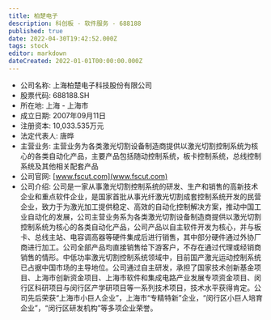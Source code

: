 ```yaml
---
title: 柏楚电子
description: 科创板 - 软件服务 - 688188
published: true
date: 2022-04-30T19:42:52.000Z
tags: stock
editor: markdown
dateCreated: 2022-01-01T00:00:00.000Z
---
```


- 公司名称: 上海柏楚电子科技股份有限公司
- 股票代码: 688188.SH
- 所在地: 上海 - 上海市
- 成立日期: 2007年09月11日
- 注册资本: 10,033.535万元
- 法定代表人: 唐晔
- 主营业务: 主营业务为各类激光切割设备制造商提供以激光切割控制系统为核心的各类自动化产品，主要产品包括随动控制系统，板卡控制系统，总线控制系统及其他相关配套产品
- 公司官网: [www.fscut.com](www.fscut.com)
- 公司介绍: 公司是一家从事激光切割控制系统的研发、生产和销售的高新技术企业和重点软件企业，是国家首批从事光纤激光切割成套控制系统开发的民营企业，致力于为激光加工提供稳定、高效的自动化控制解决方案，推动中国工业自动化的发展，公司主营业务系为各类激光切割设备制造商提供以激光切割控制系统为核心的各类自动化产品，公司产品以自主软件开发为核心，并与板卡、总线主站、电容调高器等硬件集成后进行销售，其中部分硬件通过外协厂商进行加工。公司全部产品均直接销售给下游客户，不存在通过代理或经销商销售的情形。中低功率激光切割控制系统领域中，目前国产激光运动控制系统已占据中国市场的主导地位。公司通过自主研发，承担了国家技术创新基金项目、上海市创新资金项目、上海市软件和集成电路产业发展专项资金项目、闵行区科研项目与闵行区产学研项目等一系列技术项目，技术水平获得肯定。公司先后荣获“上海市小巨人企业”，上海市“专精特新”企业，“闵行区小巨人培育企业”，“闵行区研发机构”等多项企业荣誉。


